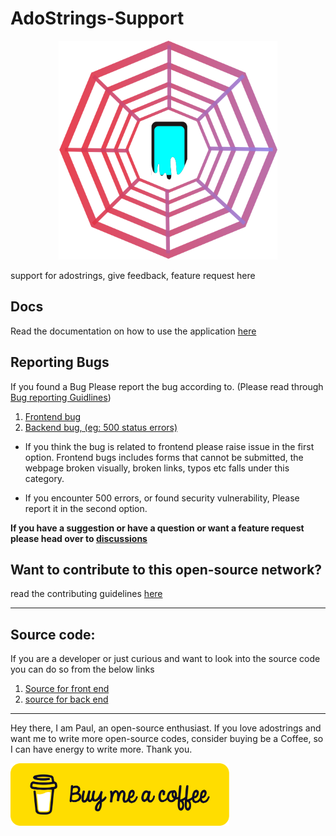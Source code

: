 # AdoStrings-Support

<p align="center">
  <img src="https://github.com/PaulleDemon/AdoStrings-support/blob/main/adologos/logo.svg" alt="AdoStrings icon" width=350px" height="350px"/>
</p>

support for adostrings, give feedback, feature request here

## Docs

Read the documentation on how to use the application [here](https://github.com/PaulleDemon/AdoStrings-support/blob/main/docs/index.md)

## Reporting Bugs

If you found a Bug Please report the bug according to. (Please read through [Bug reporting Guidlines](https://github.com/PaulleDemon/AdoStrings-support/blob/main/bug-reporting.md))

1. [Frontend bug](https://github.com/PaulleDemon/AdoStrings-frontend/issues/new?assignees=&labels=&template=bug_report.md&title=)
2. [Backend bug, (eg: 500 status errors)](https://github.com/PaulleDemon/Adostrings-backend/issues/new?assignees=&labels=&template=bug_report.md&title=)

* If you think the bug is related to frontend please raise issue in the first option. Frontend bugs includes forms that cannot be submitted, the webpage broken visually, broken links, typos etc falls under this category.

* If you encounter 500 errors, or found security vulnerability, Please report it in the second option.

**If you have a suggestion or have a question or want a feature request please head over to [discussions](https://github.com/PaulleDemon/AdoStrings-support/discussions)**

## Want to contribute to this open-source network?

read the contributing guidelines [here](https://github.com/PaulleDemon/AdoStrings-support/blob/main/contributing/contributing-guidelines.md)

--------
## Source code:
If you are a developer or just curious and want to look into the source code you can do so from the below links

1. [Source for front end](https://github.com/PaulleDemon/AdoStrings-frontend#adostrings---adostringcom)
2. [source for back end](https://github.com/PaulleDemon/Adostrings-backend#adostrings---adostringcom)

------

Hey there, I am Paul, an open-source enthusiast. If you love adostrings and want me to write more open-source codes, consider buying be a Coffee, so I can have energy to write more. Thank you.

[<img src="https://github.com/PaulleDemon/LonersMafia-support/blob/main/images/supportme/buy-me-coffee.png" height="100px" width="350px" alt="buy me a coffee">](https://www.buymeacoffee.com/ArtPaul)
